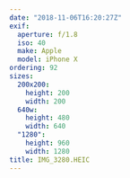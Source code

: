 ```yaml
---
date: "2018-11-06T16:20:27Z"
exif:
  aperture: f/1.8
  iso: 40
  make: Apple
  model: iPhone X
ordering: 92
sizes:
  200x200:
    height: 200
    width: 200
  640w:
    height: 480
    width: 640
  "1280":
    height: 960
    width: 1280
title: IMG_3280.HEIC
---
```

